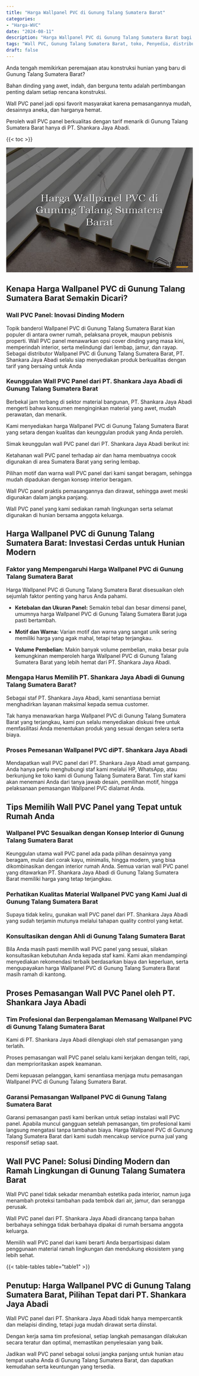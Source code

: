 ```yaml
---
title: "Harga Wallpanel PVC di Gunung Talang Sumatera Barat"
categories: 
- "Harga-WVC"
date: "2024-08-11"
description: "Harga Wallpanel PVC di Gunung Talang Sumatera Barat bagi rumah, perkantoran, serta gerai. Panel berkualitas, beragam motif, pilihan warna elegan, beserta servis pemasangan dikerjakan oleh teknisi profesional serta kepastian resmi!|Servis penjualan Wallpanel PVC di Gunung Talang Sumatera Barat untuk keperluan hunian, perkantoran, maupun ritel, beserta material terbaik dan penempatan oleh tenaga ahli ahli dan jaminan resmi.|Solusi Wallpanel PVC di Gunung Talang Sumatera Barat yang andal untuk tempat tinggal, kantor, dan gerai, dengan panel terbaik dan penempatan dikerjakan oleh tim berpengalaman dan garansi resmi.|Penjualan Wallpanel PVC di Gunung Talang Sumatera Barat bagi rumah, perkantoran, serta gerai, beserta panel terbaik dan pemasangan ditangani oleh tenaga ahli profesional, disertai beserta garansi resmi.}"
tags: "Wall PVC, Gunung Talang Sumatera Barat, toko, Penyedia, distributor"
draft: false
---
```


Anda tengah memikirkan peremajaan atau konstruksi hunian yang baru di Gunung Talang Sumatera Barat?

Bahan dinding yang awet, indah, dan berguna tentu adalah pertimbangan penting dalam setiap rencana konstruksi.

Wall PVC panel jadi opsi favorit masyarakat karena pemasangannya mudah, desainnya aneka, dan harganya hemat.

Peroleh wall PVC panel berkualitas dengan tarif menarik di Gunung Talang Sumatera Barat hanya di PT. Shankara Jaya Abadi.

{{< toc >}}

![Harga Wallpanel PVC di Gunung Talang Sumatera Barat](/images/Harga-WVC/Harga-Wallpanel-PVC-di-Gunung-Talang-Sumatera-Barat.png)


## Kenapa Harga Wallpanel PVC di Gunung Talang Sumatera Barat Semakin Dicari?

### Wall PVC Panel: Inovasi Dinding Modern

Topik banderol Wallpanel PVC di Gunung Talang Sumatera Barat kian populer di antara owner rumah, pelaksana proyek, maupun pebisnis properti. Wall PVC panel menawarkan opsi cover dinding yang masa kini, memperindah interior, serta melindungi dari lembap, jamur, dan rayap. Sebagai distributor Wallpanel PVC di Gunung Talang Sumatera Barat, PT. Shankara Jaya Abadi selalu siap menyediakan produk berkualitas dengan tarif yang bersaing untuk Anda

### Keunggulan Wall PVC Panel dari PT. Shankara Jaya Abadi di Gunung Talang Sumatera Barat

Berbekal jam terbang di sektor material bangunan, PT. Shankara Jaya Abadi mengerti bahwa konsumen menginginkan material yang awet, mudah perawatan, dan menarik.

Kami menyediakan harga Wallpanel PVC di Gunung Talang Sumatera Barat yang setara dengan kualitas dan keunggulan produk yang Anda peroleh.

Simak keunggulan wall PVC panel dari PT. Shankara Jaya Abadi berikut ini:

Ketahanan wall PVC panel terhadap air dan hama membuatnya cocok digunakan di area Sumatera Barat yang sering lembap.

Pilihan motif dan warna wall PVC panel dari kami sangat beragam, sehingga mudah dipadukan dengan konsep interior beragam.

Wall PVC panel praktis pemasangannya dan dirawat, sehingga awet meski digunakan dalam jangka panjang.

Wall PVC panel yang kami sediakan ramah lingkungan serta selamat digunakan di hunian bersama anggota keluarga.

## Harga Wallpanel PVC di Gunung Talang Sumatera Barat: Investasi Cerdas untuk Hunian Modern

### Faktor yang Mempengaruhi Harga Wallpanel PVC di Gunung Talang Sumatera Barat

Harga Wallpanel PVC di Gunung Talang Sumatera Barat disesuaikan oleh sejumlah faktor penting yang harus Anda pahami.

- **Ketebalan dan Ukuran Panel:** Semakin tebal dan besar dimensi panel, umumnya harga Wallpanel PVC di Gunung Talang Sumatera Barat juga pasti bertambah.

- **Motif dan Warna:** Varian motif dan warna yang sangat unik sering memiliki harga yang agak mahal, tetapi tetap terjangkau.

- **Volume Pembelian:** Makin banyak volume pembelian, maka besar pula kemungkinan memperoleh harga Wallpanel PVC di Gunung Talang Sumatera Barat yang lebih hemat dari PT. Shankara Jaya Abadi.

### Mengapa Harus Memilih PT. Shankara Jaya Abadi di Gunung Talang Sumatera Barat?

Sebagai staf PT. Shankara Jaya Abadi, kami senantiasa berniat menghadirkan layanan maksimal kepada semua customer.

Tak hanya menawarkan harga Wallpanel PVC di Gunung Talang Sumatera Barat yang terjangkau, kami pun selalu menyediakan diskusi free untuk memfasilitasi Anda menentukan produk yang sesuai dengan selera serta biaya.

### Proses Pemesanan Wallpanel PVC diPT. Shankara Jaya Abadi

Mendapatkan wall PVC panel dari PT. Shankara Jaya Abadi amat gampang. Anda hanya perlu menghubungi staf kami melalui HP, WhatsApp, atau berkunjung ke toko kami di Gunung Talang Sumatera Barat. Tim staf kami akan menemani Anda dari tanya jawab desain, pemilihan motif, hingga pelaksanaan pemasangan Wallpanel PVC dialamat Anda.

## Tips Memilih Wall PVC Panel yang Tepat untuk Rumah Anda

### Wallpanel PVC Sesuaikan dengan Konsep Interior di Gunung Talang Sumatera Barat

Keunggulan utama wall PVC panel ada pada pilihan desainnya yang beragam, mulai dari corak kayu, minimalis, hingga modern, yang bisa dikombinasikan dengan interior rumah Anda. Semua varian wall PVC panel yang ditawarkan PT. Shankara Jaya Abadi di Gunung Talang Sumatera Barat memiliki harga yang tetap terjangkau.

### Perhatikan Kualitas Material Wallpanel PVC yang Kami Jual di Gunung Talang Sumatera Barat

Supaya tidak keliru, gunakan wall PVC panel dari PT. Shankara Jaya Abadi yang sudah terjamin mutunya melalui tahapan quality control yang ketat.

### Konsultasikan dengan Ahli di Gunung Talang Sumatera Barat

Bila Anda masih pasti memilih wall PVC panel yang sesuai, silakan konsultasikan kebutuhan Anda kepada staf kami. Kami akan mendampingi menyediakan rekomendasi terbaik berdasarkan biaya dan keperluan, serta mengupayakan harga Wallpanel PVC di Gunung Talang Sumatera Barat masih ramah di kantong.

## Proses Pemasangan Wall PVC Panel oleh PT. Shankara Jaya Abadi

### Tim Profesional dan Berpengalaman Memasang Wallpanel PVC di Gunung Talang Sumatera Barat

Kami di PT. Shankara Jaya Abadi dilengkapi oleh staf pemasangan yang terlatih.

Proses pemasangan wall PVC panel selalu kami kerjakan dengan teliti, rapi, dan memprioritaskan aspek keamanan.

Demi kepuasan pelanggan, kami senantiasa menjaga mutu pemasangan Wallpanel PVC di Gunung Talang Sumatera Barat.

### Garansi Pemasangan Wallpanel PVC di Gunung Talang Sumatera Barat

Garansi pemasangan pasti kami berikan untuk setiap instalasi wall PVC panel. Apabila muncul gangguan setelah pemasangan, tim profesional kami langsung mengatasi tanpa tambahan biaya. Harga Wallpanel PVC di Gunung Talang Sumatera Barat dari kami sudah mencakup service purna jual yang responsif setiap saat.

## Wall PVC Panel: Solusi Dinding Modern dan Ramah Lingkungan di Gunung Talang Sumatera Barat

Wall PVC panel tidak sekadar menambah estetika pada interior, namun juga menambah proteksi tambahan pada tembok dari air, jamur, dan serangga perusak.

Wall PVC panel dari PT. Shankara Jaya Abadi dirancang tanpa bahan berbahaya sehingga tidak berbahaya dipakai di rumah bersama anggota keluarga.

Memilih wall PVC panel dari kami berarti Anda berpartisipasi dalam penggunaan material ramah lingkungan dan mendukung ekosistem yang lebih sehat.

{{< table-tables table="table1" >}}

## Penutup: Harga Wallpanel PVC di Gunung Talang Sumatera Barat, Pilihan Tepat dari PT. Shankara Jaya Abadi

Wall PVC panel dari PT. Shankara Jaya Abadi tidak hanya mempercantik dan melapisi dinding, tetapi juga mudah dirawat serta diinstal.

Dengan kerja sama tim profesional, setiap langkah pemasangan dilakukan secara teratur dan optimal, memastikan penyelesaian yang baik.

Jadikan wall PVC panel sebagai solusi jangka panjang untuk hunian atau tempat usaha Anda di Gunung Talang Sumatera Barat, dan dapatkan kemudahan serta keuntungan yang tersedia.
